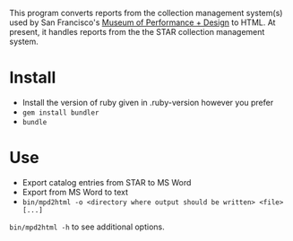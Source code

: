 This program converts reports from the collection management system(s) used by
San Francisco's [Museum of Performance + Design](https://www.mpdsf.org/) to HTML.
At present, it handles reports from the the STAR collection management system.

# Install

- Install the version of ruby given in .ruby-version however you prefer
- `gem install bundler`
- `bundle`

# Use

- Export catalog entries from STAR to MS Word
- Export from MS Word to text
- `bin/mpd2html -o <directory where output should be written> <file> [...]`

`bin/mpd2html -h` to see additional options. 
